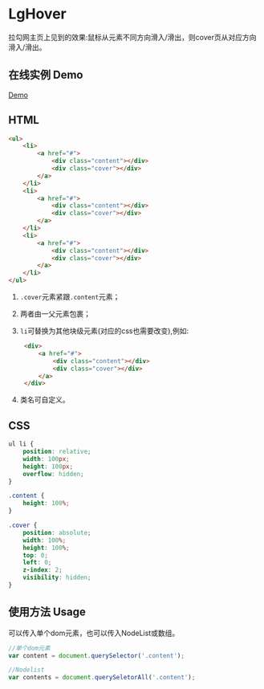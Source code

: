 # LgHover

拉勾网主页上见到的效果:鼠标从元素不同方向滑入/滑出，则cover页从对应方向滑入/滑出。

## 在线实例 Demo

[Demo](http://lizijie1993.github.io/LgHover/lgShow.html)

## HTML

```html
<ul>
    <li>
        <a href="#">
            <div class="content"></div>
            <div class="cover"></div>
        </a>
    </li>
    <li>
        <a href="#">
            <div class="content"></div>
            <div class="cover"></div>
        </a>
    </li>
    <li>
        <a href="#">
            <div class="content"></div>
            <div class="cover"></div>
        </a>
    </li>
</ul>
```

1. `.cover`元素紧跟`.content`元素；
2. 两者由一父元素包裹；
3. `li`可替换为其他块级元素(对应的css也需要改变),例如:
   
   ```html
    <div>
        <a href="#">
            <div class="content"></div>
            <div class="cover"></div>
        </a>
    </div>
   ```

4. 类名可自定义。

## CSS

```css
ul li {
    position: relative;
    width: 100px;
    height: 100px;
    overflow: hidden;
}

.content {
    height: 100%;
}

.cover {
    position: absolute;
    width: 100%;
    height: 100%;
    top: 0;
    left: 0;
    z-index: 2;
    visibility: hidden;
}
```

## 使用方法 Usage

可以传入单个dom元素，也可以传入NodeList或数组。

```javascript
//单个dom元素
var content = document.querySelector('.content');

//Nodelist
var contents = document.querySeletorAll('.content');
```